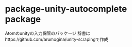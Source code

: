 # package-unity-autocomplete package

Atomのunityの入力保管のパッケージ
辞書はhttps://github.com/arumogina/unity-scrapingで作成
